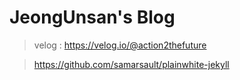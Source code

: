# JeongUnsan's Blog

> velog : https://velog.io/@action2thefuture

> https://github.com/samarsault/plainwhite-jekyll
